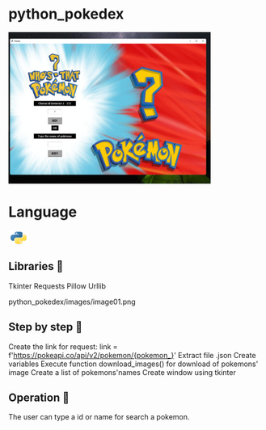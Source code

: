 # python_pokedex

  <img align="center" alt="Python" height="300" width="400" src="https://github.com/lucasaclaro/python_pokedex/blob/main/images/image01.png">
 
# Language
  <img align="center" alt="Python" height="30" width="40" src="https://raw.githubusercontent.com/devicons/devicon/master/icons/python/python-original.svg">

 
## Libraries 📖

Tkinter
Requests
Pillow
Urllib


python_pokedex/images/image01.png

## Step by step 👣

Create the link for request: link = f'https://pokeapi.co/api/v2/pokemon/{pokemon_}'
Extract file .json
Create variables
Execute function download_images() for download of pokemons' image
Create a list of pokemons'names
Create window using tkinter


## Operation 🎯

The user can type a id or name for search a pokemon. 



